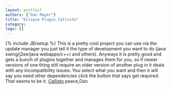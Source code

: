 ```yaml
---
layout: posttail
authors: ["Dan Mayer"]
title: "Eclipse Plugin Callisto"
category:
tags: []
---
```

{% include JB/setup %}
This is a pretty cool project you can use via the update manager you just tell it the type of development you want to do (java swing/j2ee/java webapps/c++/ and others). Anyways it is pretty good and gets a bunch of plugins together and manages them for you, so if newer versions of one thing still require an older version of another plug in it deals with any incompatibility issues. You select what you want and then it will say you need other dependencies click the button that says get required. That seems to be it. [Callisto](http://www.eclipse.org/callisto/) peace,Dan